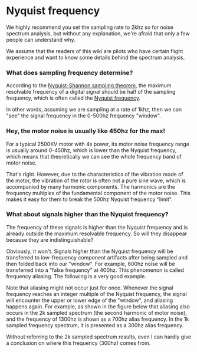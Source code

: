 # Nyquist frequency

We highly recommend you set the sampling rate to 2khz so for noise spectrum analysis, but without any explanation, we're afraid that only a few people can understand why.

We assume that the readers of this wiki are pilots who have certain flight experience and want to know some details behind the spectrum analysis.

### What does sampling frequency determine?

According to the [Nyquist-Shannon sampling theorem](https://en.wikipedia.org/wiki/Nyquist%E2%80%93Shannon\_sampling\_theorem), the maximum resolvable frequency of a digital signal should be half of the sampling frequency, which is often called the [Nyquist frequency](https://en.wikipedia.org/wiki/Nyquist\_frequency).

In other words, assuming we are sampling at a rate of 1khz, then we can "see" the signal frequency in the 0-500hz frequency "window".

### Hey, the motor noise is usually like 450hz for the max!

For a typical 2500KV motor with 4s power, its motor noise frequency range is usually around 0-450hz, which is lower than the Nyquist frequency, which means that theoretically we can see the whole frequency band of motor noise.

That's right. However, due to the characteristics of the vibration mode of the motor, the vibration of the rotor is often not a pure sine wave, which is accompanied by many harmonic components. The harmonics are the frequency multiples of the fundamental component of the motor noise. This makes it easy for them to break the 500hz Nyquist frequency "limit".

### What about signals higher than the Nyquist frequency?

The frequency of these signals is higher than the Nyquist frequency and is already outside the maximum resolvable frequency. So will they disappear because they are indistinguishable?

Obviously, it won't. Signals higher than the Nyquist frequency will be transferred to low-frequency component artifacts after being sampled and then folded back into our "window". For example, 600hz noise will be transferred into a "false frequency" at 400hz. This phenomenon is called frequency aliasing. The following is a very good example.

Note that aliasing might not occur just for once. Whenever the signal frequency reaches an integer multiple of the Nyquist frequency, the signal will encounter the upper or lower edge of the "window", and aliasing happens again. For example, as shown in the figure below that aliasing also occurs in the 2k sampled spectrum (the second harmonic of motor noise), and the frequency of 1300hz is shown as a 700hz alias frequency. In the 1k sampled frequency spectrum, it is presented as a 300hz alias frequency.

Without referring to the 2k sampled spectrum results, even I can hardly give a conclusion on where this frequency (300hz) comes from.
